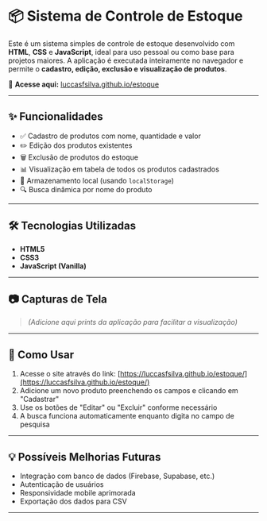 # 📦 Sistema de Controle de Estoque

Este é um sistema simples de controle de estoque desenvolvido com **HTML**, **CSS** e **JavaScript**, ideal para uso pessoal ou como base para projetos maiores. A aplicação é executada inteiramente no navegador e permite o **cadastro, edição, exclusão e visualização de produtos**.

🔗 **Acesse aqui:** [luccasfsilva.github.io/estoque](https://github.com/luccasfsilva/estoque/blob/main/backend/app.py)

---

## ✨ Funcionalidades

- ✅ Cadastro de produtos com nome, quantidade e valor
- ✏️ Edição dos produtos existentes
- 🗑️ Exclusão de produtos do estoque
- 📊 Visualização em tabela de todos os produtos cadastrados
- 💾 Armazenamento local (usando `localStorage`)
- 🔍 Busca dinâmica por nome do produto

---

## 🛠️ Tecnologias Utilizadas

- **HTML5**
- **CSS3**
- **JavaScript (Vanilla)**

---

## 📷 Capturas de Tela

> *(Adicione aqui prints da aplicação para facilitar a visualização)*

---

## 🚀 Como Usar

1. Acesse o site através do link: [https://luccasfsilva.github.io/estoque/](https://luccasfsilva.github.io/estoque/)
2. Adicione um novo produto preenchendo os campos e clicando em "Cadastrar"
3. Use os botões de "Editar" ou "Excluir" conforme necessário
4. A busca funciona automaticamente enquanto digita no campo de pesquisa

---

## 💡 Possíveis Melhorias Futuras

- Integração com banco de dados (Firebase, Supabase, etc.)
- Autenticação de usuários
- Responsividade mobile aprimorada
- Exportação dos dados para CSV

---

